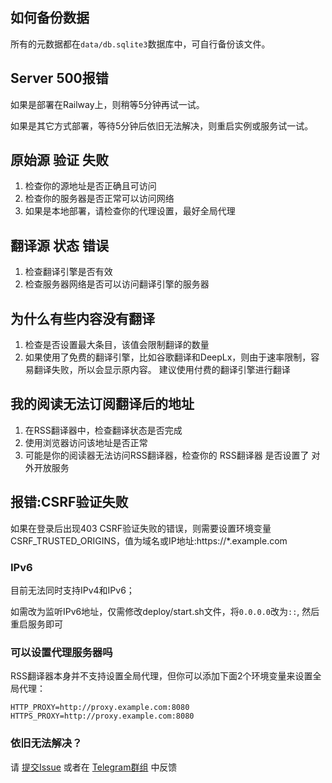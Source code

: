 ##  如何备份数据

所有的元数据都在`data/db.sqlite3`数据库中，可自行备份该文件。

## Server 500报错
如果是部署在Railway上，则稍等5分钟再试一试。

如果是其它方式部署，等待5分钟后依旧无法解决，则重启实例或服务试一试。

## 原始源 验证 失败
1. 检查你的源地址是否正确且可访问
2. 检查你的服务器是否正常可以访问网络
3. 如果是本地部署，请检查你的代理设置，最好全局代理

## 翻译源 状态 错误
1. 检查翻译引擎是否有效
2. 检查服务器网络是否可以访问翻译引擎的服务器

## 为什么有些内容没有翻译
1. 检查是否设置最大条目，该值会限制翻译的数量
2. 如果使用了免费的翻译引擎，比如谷歌翻译和DeepLx，则由于速率限制，容易翻译失败，所以会显示原内容。
建议使用付费的翻译引擎进行翻译

## 我的阅读无法订阅翻译后的地址
1. 在RSS翻译器中，检查翻译状态是否完成
2. 使用浏览器访问该地址是否正常
3. 可能是你的阅读器无法访问RSS翻译器，检查你的 RSS翻译器 是否设置了 对外开放服务

## 报错:CSRF验证失败

如果在登录后出现403 CSRF验证失败的错误，则需要设置环境变量CSRF_TRUSTED_ORIGINS，值为域名或IP地址:https://*.example.com

### IPv6
目前无法同时支持IPv4和IPv6；

如需改为监听IPv6地址，仅需修改deploy/start.sh文件，将`0.0.0.0`改为`::`, 然后重启服务即可

### 可以设置代理服务器吗
RSS翻译器本身并不支持设置全局代理，但你可以添加下面2个环境变量来设置全局代理：
```
HTTP_PROXY=http://proxy.example.com:8080
HTTPS_PROXY=http://proxy.example.com:8080
```

### 依旧无法解决？
请 [提交Issue](https://github.com/rss-translator/RSS-Translator/issues) 或者在 [Telegram群组](https://t.me/rsstranslator) 中反馈
